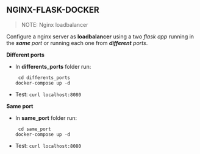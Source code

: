 ## **NGINX-FLASK-DOCKER**

>NOTE: Nginx loadbalancer

Configure a nginx server as **loadbalancer** using a two _flask app_ running in the _**same** port_ or running each one from _**different** ports_.

**Different ports**

- In **differents_ports** folder run:

  ``` cd differents_ports```    
    ``` docker-compose up -d ```

- Test: ```curl localhost:8080```

**Same port**

- In **same_port** folder run:

    ``` cd same_port```    
    ``` docker-compose up -d ```
- Test: ```curl localhost:8080```
